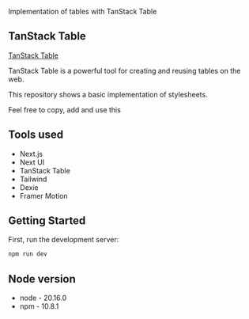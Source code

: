 Implementation of tables with TanStack Table

## TanStack Table

[TanStack Table](https://tanstack.com/table/latest)

TanStack Table is a powerful tool for creating and reusing tables on the web.

This repository shows a basic implementation of stylesheets.

Feel free to copy, add and use this

## Tools used

-  Next.js
-  Next UI
-  TanStack Table
-  Tailwind
-  Dexie
-  Framer Motion

## Getting Started

First, run the development server:

```bash
npm run dev
```

## Node version

- node - 20.16.0
- npm - 10.8.1

